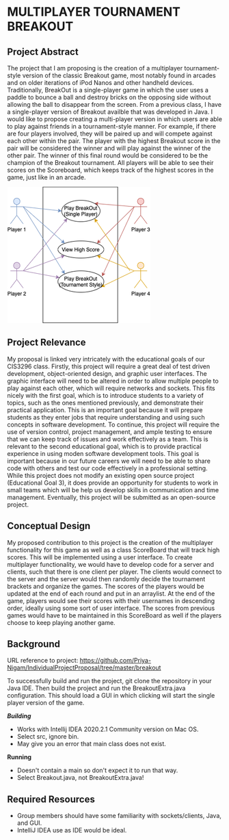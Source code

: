 # MULTIPLAYER TOURNAMENT BREAKOUT

## Project Abstract
The project that I am proposing is the creation of a multiplayer tournament-style version of the classic Breakout game, most notably found in arcades and on older iterations of iPod Nanos and other handheld devices. Traditionally, BreakOut is a single-player game in which the user uses a paddle to bounce a ball and destroy bricks on the opposing side without allowing the ball to disappear from the screen. From a previous class, I have a single-player version of Breakout availble that was developed in Java. I would like to propose creating a multi-player version in which users are able to play against friends in a tournament-style manner. For example, if there are four players involved, they will be paired up and will compete against each other within the pair. The player with the highest Breakout score in the pair will be considered the winner and will play against the winner of the other pair. The winner of this final round would be considered to be the champion of the Breakout tournament. All players will be able to see their scores on the Scoreboard, which keeps track of the highest scores in the game, just like in an arcade.

![Use Case Image](Priya_Nigam_MultiplayerTournamentBreakout.png)

## Project Relevance
My proposal is linked very intricately with the educational goals of our CIS3296 class. Firstly, this project will require a great deal of test driven development, object-oriented design, and graphic user interfaces. The graphic interface will need to be altered in order to allow multiple people to play against each other, which will require networks and sockets. This fits nicely with the first goal, which is to introduce students to a variety of topics, such as the ones mentioned previously, and demonstrate their practical application. This is an important goal because it will prepare students as they enter jobs that require understanding and using such concepts in software development. To continue, this project will require the use of version control, project management, and ample testing to ensure that we can keep track of issues and work effectively as a team. This is relevant to the second educational goal, which is to provide practical experience in using moden software development tools. This goal is important because in our future careers we will need to be able to share code with others and test our code effectively in a professional setting. While this project does not modify an existing open source project (Educational Goal 3), it does provide an opportunity for students to work in small teams which will be help us develop skills in communication and time management. Eventually, this project will be submitted as an open-source project.

## Conceptual Design
My proposed contribution to this project is the creation of the multiplayer functionality for this game as well as a class ScoreBoard that will track high scores. This will be implemented using a user interface. To create multiplayer functionality, we would have to develop code for a server and clients, such that there is one client per player. The clients would connect to the server and the server would then randomly decide the tournament brackets and organize the games. The scores of the players would be updated at the end of each round and put in an arraylist. At the end of the game, players would see their scores with their usernames in descending order, ideally using some sort of user interface. The scores from previous games would have to be maintained in this ScoreBoard as well if the players choose to keep playing another game.

## Background
URL reference to project: https://github.com/Priya-Nigam/IndividualProjectProposal/tree/master/breakout

To successfully build and run the project, git clone the repository in your Java IDE. Then build the project and run the BreakoutExtra.java configuration. This should load a GUI in which clicking will start the single player version of the game.

***Building***
- Works with Intellij IDEA 2020.2.1 Community version on Mac OS. 
- Select src, ignore bin. 
- May give you an error that main class does not exist. 

**Running**
- Doesn't contain a main so don't expect it to run that way. 
- Select Breakout.java, not BreakoutExtra.java!

## Required Resources
- Group members should have some familiarity with sockets/clients, Java, and GUI. 
- IntelliJ IDEA use as IDE would be ideal. 
